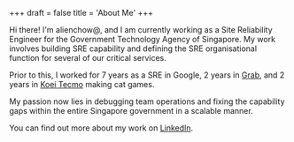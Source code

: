+++
draft = false
title = 'About Me'
+++

Hi there! I'm alienchow@, and I am currently working as a Site Reliability
Engineer for the Government Technology Agency of Singapore. My work involves
building SRE capability and defining the SRE organisational function for
several of our critical services.

Prior to this, I worked for 7 years as a SRE in Google, 2 years in
[Grab](https://engineering.grab.com/authors#lian-yuanlin), and 2 years in
[Koei Tecmo](https://www.koeitecmo.com.sg/) making cat games.

My passion now lies in debugging team operations and fixing the capability
gaps within the entire Singapore government in a scalable manner.

You can find out more about my work on
[LinkedIn](https://sg.linkedin.com/in/lianyuanlin).
